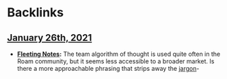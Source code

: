
# Backlinks
## [January 26th, 2021](<January 26th, 2021.md>)
- **[Fleeting Notes](<Fleeting Notes.md>):** The team algorithm of thought is used quite often in the Roam community, but it seems less accessible to a broader market. Is there a more approachable phrasing that strips away the [jargon](<jargon.md>)-

